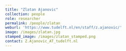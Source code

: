 ```yaml
---
title: "Zlatan Ajanovic"
collection: people
role: researcher
permalink: /people/zlatan
weburl: 'https://www.tudelft.nl/en/staff/z.ajanovic/'
image: /images/zlatan.jpg
stamped_image: /images/zlatan_stamped.png
contact: Z.Ajanovic_AT_tudelft.nl
---
```

